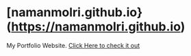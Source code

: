 # [namanmolri.github.io}(https://namanmolri.github.io)
My Portfolio Website.  [Click Here to check it out](https://namanmolri.github.io)
